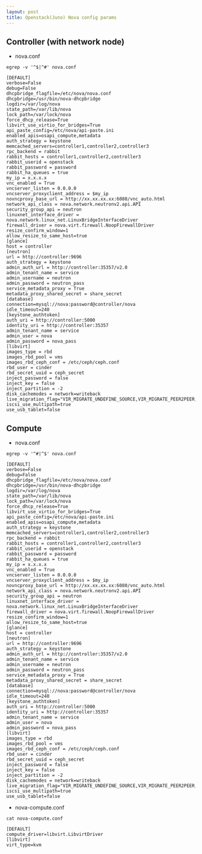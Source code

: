 ```yaml
---
layout: post
title: Openstack(Juno) Nova config params
---
```


## Controller (with network node)

* nova.conf

`egrep -v '^$|^#' nova.conf`

    [DEFAULT]
    verbose=False
    debug=False
    dhcpbridge_flagfile=/etc/nova/nova.conf
    dhcpbridge=/usr/bin/nova-dhcpbridge
    logdir=/var/log/nova
    state_path=/var/lib/nova
    lock_path=/var/lock/nova
    force_dhcp_release=True
    libvirt_use_virtio_for_bridges=True
    api_paste_config=/etc/nova/api-paste.ini
    enabled_apis=osapi_compute,metadata
    auth_strategy = keystone
    memcached_servers=controller1,controller2,controller3
    rpc_backend = rabbit
    rabbit_hosts = controller1,controller2,controller3
    rabbit_userid = openstack
    rabbit_password = password
    rabbit_ha_queues = true
    my_ip = x.x.x.x
    vnc_enabled = True
    vncserver_listen = 0.0.0.0
    vncserver_proxyclient_address = $my_ip
    novncproxy_base_url = http://xx.xx.xx.xx:6080/vnc_auto.html
    network_api_class = nova.network.neutronv2.api.API
    security_group_api = neutron
    linuxnet_interface_driver = nova.network.linux_net.LinuxBridgeInterfaceDriver
    firewall_driver = nova.virt.firewall.NoopFirewallDriver
    resize_confirm_window=1
    allow_resize_to_same_host=true
    [glance]
    host = controller
    [neutron]
    url = http://controller:9696
    auth_strategy = keystone
    admin_auth_url = http://controller:35357/v2.0
    admin_tenant_name = service
    admin_username = neutron
    admin_password = neutron_pass
    service_metadata_proxy = True
    metadata_proxy_shared_secret = share_secret
    [database]
    connection=mysql://nova:password@controller/nova
    idle_timeout=240
    [keystone_authtoken]
    auth_uri = http://controller:5000
    identity_uri = http://controller:35357
    admin_tenant_name = service
    admin_user = nova
    admin_password = nova_pass
    [libvirt]
    images_type = rbd
    images_rbd_pool = vms
    images_rbd_ceph_conf = /etc/ceph/ceph.conf
    rbd_user = cinder
    rbd_secret_uuid = ceph_secret
    inject_password = false
    inject_key = false
    inject_partition = -2
    disk_cachemodes = network=writeback
    live_migration_flag="VIR_MIGRATE_UNDEFINE_SOURCE,VIR_MIGRATE_PEER2PEER,VIR_MIGRATE_LIVE,VIR_MIGRATE_PERSIST_DEST"
    iscsi_use_multipath=true
    use_usb_tablet=false

## Compute

* nova.conf

`egrep -v '^#|^$' nova.conf`

    [DEFAULT]
    verbose=False
    debug=False
    dhcpbridge_flagfile=/etc/nova/nova.conf
    dhcpbridge=/usr/bin/nova-dhcpbridge
    logdir=/var/log/nova
    state_path=/var/lib/nova
    lock_path=/var/lock/nova
    force_dhcp_release=True
    libvirt_use_virtio_for_bridges=True
    api_paste_config=/etc/nova/api-paste.ini
    enabled_apis=osapi_compute,metadata
    auth_strategy = keystone
    memcached_servers=controller1,controller2,controller3
    rpc_backend = rabbit
    rabbit_hosts = controller1,controller2,controller3
    rabbit_userid = openstack
    rabbit_password = password
    rabbit_ha_queues = true
    my_ip = x.x.x.x
    vnc_enabled = True
    vncserver_listen = 0.0.0.0
    vncserver_proxyclient_address = $my_ip
    novncproxy_base_url = http://xx.xx.xx.xx:6080/vnc_auto.html
    network_api_class = nova.network.neutronv2.api.API
    security_group_api = neutron
    linuxnet_interface_driver = nova.network.linux_net.LinuxBridgeInterfaceDriver
    firewall_driver = nova.virt.firewall.NoopFirewallDriver
    resize_confirm_window=1
    allow_resize_to_same_host=true
    [glance]
    host = controller
    [neutron]
    url = http://controller:9696
    auth_strategy = keystone
    admin_auth_url = http://controller:35357/v2.0
    admin_tenant_name = service
    admin_username = neutron
    admin_password = neutron_pass
    service_metadata_proxy = True
    metadata_proxy_shared_secret = share_secret
    [database]
    connection=mysql://nova:password@controller/nova
    idle_timeout=240
    [keystone_authtoken]
    auth_uri = http://controller:5000
    identity_uri = http://controller:35357
    admin_tenant_name = service
    admin_user = nova
    admin_password = nova_pass
    [libvirt]
    images_type = rbd
    images_rbd_pool = vms
    images_rbd_ceph_conf = /etc/ceph/ceph.conf
    rbd_user = cinder
    rbd_secret_uuid = ceph_secret
    inject_password = false
    inject_key = false
    inject_partition = -2
    disk_cachemodes = network=writeback
    live_migration_flag="VIR_MIGRATE_UNDEFINE_SOURCE,VIR_MIGRATE_PEER2PEER,VIR_MIGRATE_LIVE,VIR_MIGRATE_PERSIST_DEST"
    iscsi_use_multipath=true
    use_usb_tablet=false

* nova-compute.conf

`cat nova-compute.conf`

    [DEFAULT]
    compute_driver=libvirt.LibvirtDriver
    [libvirt]
    virt_type=kvm

